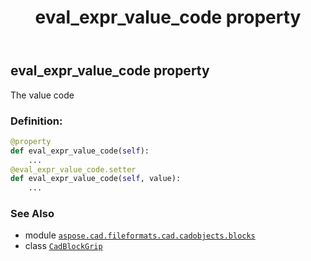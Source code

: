 ﻿---
title: eval_expr_value_code property
second_title: Aspose.CAD for Python via .NET API References
description: 
type: docs
weight: 150
url: /python-net/aspose.cad.fileformats.cad.cadobjects.blocks/cadblockgrip/eval_expr_value_code/
is_root: false
---

## eval_expr_value_code property


The value code
### Definition:
```python
@property
def eval_expr_value_code(self):
    ...
@eval_expr_value_code.setter
def eval_expr_value_code(self, value):
    ...
```

### See Also
* module [`aspose.cad.fileformats.cad.cadobjects.blocks`](../../)
* class [`CadBlockGrip`](/cad/python-net/aspose.cad.fileformats.cad.cadobjects.blocks/cadblockgrip)
